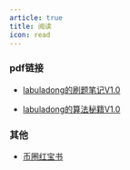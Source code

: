 ```yaml
---
article: true
title: 阅读
icon: read
---
```


### pdf链接

- [labuladong的刷题笔记V1.0](/files/pdf/labuladong的刷题笔记V1.0.pdf)

- [labuladong的算法秘籍V1.0](/files/pdf/labuladong的算法秘籍V1.0.pdf)


### 其他

- [币圈红宝书](/files/pdf/币圈红宝书.pdf)